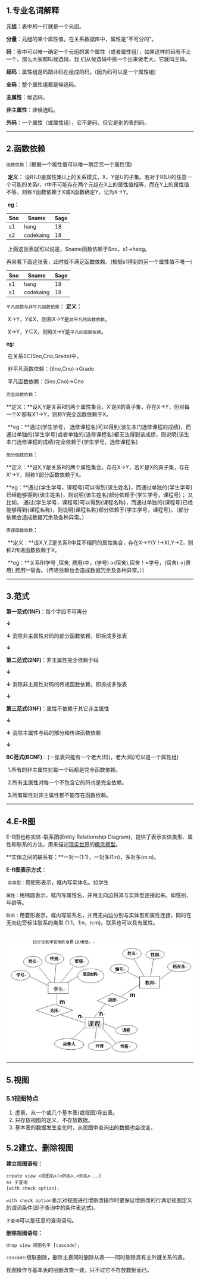 ## 1.专业名词解释

**元组**：表中的一行就是一个元组。

**分量**：元组的某个属性值。在关系数据库中，属性是“不可分的”。

**码**：表中可以唯一确定一个元组的某个属性（或者属性组），如果这样的码有不止一个，那么大家都叫候选码，我		们从候选码中挑一个出来做老大，它就叫主码。

**超码**：属性组是码跟非码在组成的码。(因为码可以是一个属性组)

**全码**：整个属性组都是候选码。

**主属性**：候选码。

**非主属性**：非候选码。

**外码**：一个属性（或属性组），它不是码，但它是别的表的码。

***

## 2.函数依赖

`函数依赖`：(根据一个属性值可以唯一确定另一个属性值)

​	**定义：** 设R(U)是属性集U上的关系模式，X、Y是U的子集。若对于R(U)的任意一个可能的关系r，r中不可能存在两个元组在X上的属性值相等，而在Y上的属性值不等，则称Y函数依赖于X或X函数确定Y，记为X→Y。

​	**eg：**

| Sno  | Sname     | Sage |
| ---- | --------- | ---- |
| s1   | hang      | 18   |
| s2   | codekaing | 18   |

​	上面这张表就可以说是，Sname函数依赖于Sno，s1→hang。

​	再来看下面这张表，此时就不满足函数依赖。(根据s1得到的另一个属性值不唯一)

| Sno  | Sname     | Sage |
| ---- | --------- | ---- |
| s1   | hang      | 18   |
| s1   | codekaing | 18   |

`平凡函数与非平凡函数依赖`：
**定义：**

​	X→Y，Y⊈X，则称X→Y是`非平凡的函数依赖`。

​	X→Y，Y⊆X，则称X→Y是`平凡的函数依赖`。

**eg:**

​	在关系SC(Sno,Cno,Grade)中，

​	非平凡函数依赖：(Sno,Cno)→Grade

​	平凡函数依赖：(Sno,Cno)→Cno

`完全函数依赖`：

​	**定义：**设X,Y是关系R的两个属性集合，X’是X的真子集，存在X→Y，但对每一个X’都有X’!→Y，则称Y完全函数依赖于X。

​	**eg：**通过{学生学号， 选修课程名}可以得到{该生本门选修课程的成绩}，而通过单独的{学生学号}或者单独的{选修课程名}都无法得到该成绩，则说明{该生本门选修课程的成绩}完全依赖于{学生学号，选修课程名}

`部分函数依赖`：

​	**定义：**设X,Y是关系R的两个属性集合，存在X→Y，若X’是X的真子集，存在X’→Y，则称Y部分函数依赖于X。

​	**eg：**通过{学生学号，课程号}可以得到{该生姓名}，而通过单独的{学生学号}已经能够得到{该生姓名}，则说明{该生姓名}部分依赖于{学生学号，课程号}； 又比如， 通过{学生学号，课程号}可以得到{课程名称}，而通过单独的{课程号}已经能够得到{课程名称}，则说明{课程名称}部分依赖于{学生学号，课程号}。（部分依赖会造成数据冗余及各种异常。）

`传递函数依赖`：

​	**定义：**设X,Y,Z是关系R中互不相同的属性集合，存在X→Y(Y !→X),Y→Z，则称Z传递函数依赖于X。

​	**eg：**关系R(学号 ,宿舍, 费用)中，(学号)->(宿舍),宿舍！=学号，(宿舍)->(费用),费用!=宿舍。（传递依赖也会造成数据冗余及各种异常。））

***

## 3.范式

**第一范式(1NF)**：每个字段不可再分

**↓**

**↓** 消除非主属性对码的部分函数依赖，即拆成多张表

**↓** 

**第二范式(2NF)**：非主属性完全依赖于码

**↓**

**↓** 消除非主属性对码的传递函数依赖，即拆成多张表

**↓** 

**第三范式(3NF)**：属性不依赖于其它非主属性

**↓**

**↓** 消除主属性与码的部分和传递函数依赖

**↓** 

**BC范式(BCNF)**：(一张表只能有一个老大(码)，老大(码)可以是一个属性组)

​	1.所有的非主属性对每一个码都是完全函数依赖。

​	2.所有主属性对每一个不包含它的码也是完全依赖。

​	3.所有属性对非主属性都不能存在函数依赖。



***

## 4.E-R图

E-R图也称实体-联系图(Entity Relationship Diagram)，提供了表示实体类型、属性和联系的方法，用来描述[现实世界](https://baike.baidu.com/item/现实世界/688877)的[概念模型](https://baike.baidu.com/item/概念模型/3187025)。

**实体之间的联系有：**一对一(1:1)，一对多(1:n)，多对多(m:n)。

**E-R图表示方式：**

​	`实体型：`用矩形表示，框内写实体名。如学生

​	`属性：`用椭圆表示，框内写属性名，并用无向边将其与实体型连接起来。如性别、年龄等。

​	`联系：`用菱形表示，框内写联系名，并用无向边分别与实体型和属性连接，同时在无向边旁标注联系的类型				(1:1，1:n，n:m)。联系也可以具有属性。

​	![img](数据库.assets/timg-1586614926204.jpg)

***

## 5.视图

### 5.1视图特点

1. 虚表，从一个或几个基本表(或视图)导出表。
2. 只存放视图的定义，不存放数据。
3. 基本表的数据发生变化时，从视图中查询出的数据也会改变。

## 5.2建立、删除视图

**建立视图语句：**

```
create view <视图名>[<列名>,<列名>...]
as 子查询
[with check option];
```

`with check option`表示对视图进行增删改操作时要保证增删改的行满足视图定义的谓词条件(即子查询中的条件表达式)。

`子查询`可以是任意的查询语句。

**删除视图语句：**

```
drop view 视图名字 [cascade];
```

`cascade`:级联删除，删除主表同时删除从表——同时删除具有主外键关系的表。

视图操作与基本表的层删改查一致，只不过它不存放数据而已。







